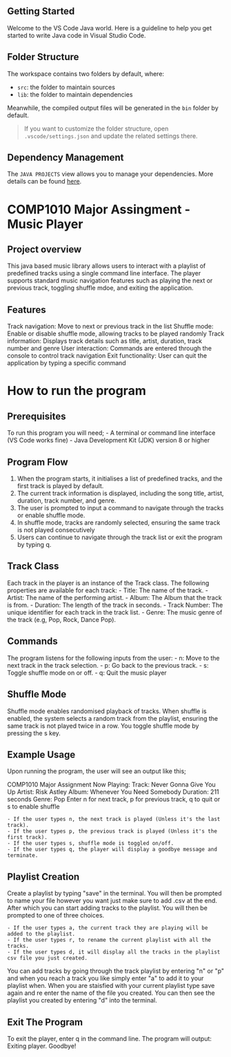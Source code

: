 ## Getting Started

Welcome to the VS Code Java world. Here is a guideline to help you get started to write Java code in Visual Studio Code.

## Folder Structure

The workspace contains two folders by default, where:

- `src`: the folder to maintain sources
- `lib`: the folder to maintain dependencies

Meanwhile, the compiled output files will be generated in the `bin` folder by default.

> If you want to customize the folder structure, open `.vscode/settings.json` and update the related settings there.

## Dependency Management

The `JAVA PROJECTS` view allows you to manage your dependencies. More details can be found [here](https://github.com/microsoft/vscode-java-dependency#manage-dependencies).

# COMP1010 Major Assingment - Music Player

## Project overview

This java based music library allows users to interact with a playlist of predefined tracks using a single command line interface. The player supports standard music navigation features such as playing the next or previous track, toggling shuffle mdoe, and exiting the application.

## Features
Track navigation: Move to next or previous track in the list
Shuffle mode: Enable or disable shuffle mode, allowing tracks to be played randomly
Track information: Displays track details such as title, artist, duration, track number and genre
User interaction: Commands are entered through the console to control track navigation
Exit functionality: User can quit the application by typing a specific command

# How to run the program

## Prerequisites 
To run this program you will need;
    - A terminal or command line interface (VS Code works fine)
    - Java Development Kit (JDK) version 8 or higher

## Program Flow
1. When the program starts, it initialises a list of predefined tracks, and the first track is played by default.
2. The current track information is displayed, including the song title, artist, duration, track number, and genre.
3. The user is prompted to input a command to navigate through the tracks or enable shuffle mode.
4. In shuffle mode, tracks are randomly selected, ensuring the same track is not played consecutively
5. Users can continue to navigate through the track list or exit the program by typing q.

## Track Class
Each track in the player is an instance of the Track class. The following properties are available for each track:
    - Title: The name of the track.
    - Artist: The name of the performing artist.
    - Album: The Album that the track is from.
    - Duration: The length of the track in seconds.
    - Track Number: The unique identifier for each track in the track list.
    - Genre: The music genre of the track (e.g, Pop, Rock, Dance Pop).

## Commands
The program listens for the following inputs from the user:
    - n: Move to the next track in the track selection.
    - p: Go back to the previous track.
    - s: Toggle shuffle mode on or off.
    - q: Quit the music player

## Shuffle Mode
Shuffle mode enables randomised playback of tracks. When shuffle is enabled, the system selects a random track from the playlist, ensuring the same track is not played twice in a row. You toggle shuffle mode by pressing the s key.

## Example Usage
Upon running the program, the user will see an output like this;

COMP1010 Major Assignment
Now Playing: 
Track: Never Gonna Give You Up
Artist: Risk Astley
Album: Whenever You Need Somebody
Duration: 211 seconds
Genre: Pop
Enter n for next track, p for previous track, q to quit or s to enable shuffle

    - If the user types n, the next track is played (Unless it's the last track).
    - If the user types p, the previous track is played (Unless it's the first track).
    - If the user types s, shuffle mode is toggled on/off.
    - If the user types q, the player will display a goodbye message and terminate.

## Playlist Creation
Create a playlist by typing "save" in the terminal. You will then be prompted to name your file however you want just make sure to add .csv at the end. After which you can start adding tracks to the playlist. You will then be prompted to one of three choices.

    - If the user types a, the current track they are playing will be added to the playlist.
    - If the user types r, to rename the current playlist with all the tracks.
    - If the user types d, it will display all the tracks in the playlist csv file you just created.

You can add tracks by going through the track playlist by entering "n" or "p" and when you reach a track you like simply enter "a" to add it to your playlist when. When you are staisfied with your current playlist type save again and re enter the name of the file you created. You can then see the playlist you created by entering "d" into the terminal.

## Exit The Program
To exit the player, enter q in the command line. The program will output:
    Exiting  player. Goodbye!  
